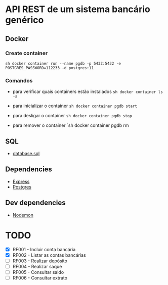# API REST de um sistema bancário genérico

## Docker

### Create container

`sh docker container run --name pgdb -p 5432:5432 -e POSTGRES_PASSWORD=112233 -d postgres:11 `

### Comandos

- para verificar quais containers estão instalados
  `sh docker container ls -a `

- para inicializar o container
  `sh docker container pgdb start`

- para desligar o container
  `sh docker container pgdb stop`

- para remover o container
  `sh docker container pgdb rm

## SQL

- [database.sql](./postgresql.sql)

## Dependencies

- [Express](https://expressjs.com)
- [Postgres](https://node-postgres.com)

## Dev dependencies

- [Nodemon](https://nodemon.io)

# TODO

- [x] RF001 - Incluir conta bancária
- [x] RF002 - Listar as contas bancárias
- [ ] RF003 - Realizar depósito
- [ ] RF004 - Realizar saque
- [ ] RF005 - Consultar saldo
- [ ] RF006 - Consultar extrato
